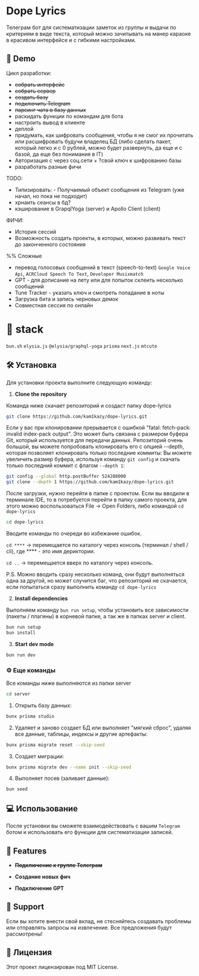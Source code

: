 # Dope Lyrics

Телеграм бот для систематизации заметок из группы и выдачи по критериям в виде текста, который можно зачитывать на манер караоке в красивом интерфейсе и с гибкими настройками.

## 🚀 Demo

Цикл разработки:
- ~~собрать интерфейс~~
- ~~собрать сервер~~
- ~~создать базу~~
- ~~подключить Telegram~~
- ~~парсинг чата в базу данных~~
- раскидать функции по командам для бота
- настроить вывод в клиенте
- деплой
- придумать, как шифровать сообщения, чтобы я не смог их прочитать или расшифровать будучи владелец БД
  (либо сделать пакет, который легко и с 0 рублей, можно будет развернуть, да еще и с базой, да еще без понимания в IT)
- Авторизация с через соц.сети + ?свой ключ к шифрованию базы
- разработать разные фичи

TODO: 
- Типизировать: - Получаемый объект сообщения из Telegram (уже начал, но пока не подходит)
- хрнаить сеансы в бд?
- кэширование в GrapqlYoga (server) и Apollo Client (client)

ФИЧИ:
- История сессий
- Возможность создать проекты, в которых, можно развивать текст до законченного состояния

%% Сложные
- перевод голосовых сообщений в текст (speech-to-text)
  `Google Voice Api`,
  `ACRCloud Speech To Text`,
  `Developer Musixmatch`
- GPT - для дописание на лету или для попыток склеить несколько сообщений
- Tune Tracker - указать ключ и смотреть попадание в ноты
- Загрузка бита и запись черновых демок
- Совместная сессия по онлайн


# 🌟 stack

`bun.sh`
`elysia.js`
`@elysia/graphql-yoga`
`prisma`
`next.js`
`mtcute`

## 🛠️ Установка

Для установки проекта выполните следующую команду:

1. **Clone the repository**

Команда ниже скачает репозиторий и создаст папку dope-lyrics

```bash
git clone https://github.com/kam1kazy/dope-lyrics.git
```

Если у вас при клонировании прерывается с ошибкой "fatal: fetch-pack: invalid index-pack output".
Это может быть связана с размером буфера Git, который используется для передачи данных.
Репозиторий очень большой, вы можете попробовать клонировать его с опцией --depth, которая позволяет клонировать только последние коммиты:
Вы можете увеличить размер буфера, используя команду `git config` и скачать только последний коммит с флагом `--depth 1`:

```bash
git config --global http.postBuffer 524288000
git clone --depth 1 https://github.com/kam1kazy/dope-lyrics.git
```

После загрузки, нужно перейти в папке с проектом.
Если вы вводили в терминале IDE, то в потребуется перейти в папку самого проекта, для этого можно воспользоваться File -> Open Folders, либо командой `cd dope-lyrics`

```bash
cd dope-lyrics
```
Вводите команды по очереди во избежание ошибок.

`cd ****` -> перемещается по каталогу через консоль (терминал / shell / cli), где **** - это имя дериктории.

`cd ..` -> перемещается вверх по каталогу через консоль.

P.S. Можно вводить сразу несколько команд, они будут выполняться одна за другой, но может случится баг, что репозиторий не скачается, если попытаться сразу выполнить команду `cd dope-lyrics`

2. **Install dependencies**

Выполняем команду `bun run setup`, чтобы установить все зависимости (пакеты / плагины) в корневой папке, а так же в папках server и client.

```bash
bun run setup
bun install
```

3. **Start dev mode**

```bash
bun run dev
```

### ⚙️ Еще команды

Все команды ниже выполняются из папки server

```bash
cd server
```

1. Открыть базу данных:

```bash
bunx prisma studio
```

2. Удаляет и заново создает БД или выполняет "мягкий сброс", удаляя все данные, таблицы, индексы и другие артефакты:

```bash
bunx prisma migrate reset --skip-seed
```

3. Создает миграции:
```bash
bunx prisma migrate dev --name init --skip-seed
```

4. Выполняет посев (заливает данные):
```bash
bun seed
```


## 💻  Использование

После установки вы сможете взаимодействовать с вашим `Telegram` ботом и использовать его функции для систематизации записей.

## 🧐 Features

- **~~Подключение к группе Телеграм~~**

- **Создание новых фич**

- **Подключение GPT**

## 🙏 Support

Если вы хотите внести свой вклад, не стесняйтесь создавать проблемы или отправлять запросы на извлечение. Все предложения будут рассмотрены!

## 🍰 Лицензия

Этот проект лицензирован под MIT License.
